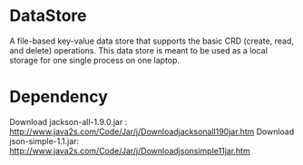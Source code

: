 # DataStore
A file-based key-value data store that supports the basic CRD (create, read, and delete) operations. This data store is meant to be used as a local storage for one single process on one laptop. 

# Dependency
Download jackson-all-1.9.0.jar : 
http://www.java2s.com/Code/Jar/j/Downloadjacksonall190jar.htm 
Download json-simple-1.1.jar:
http://www.java2s.com/Code/Jar/j/Downloadjsonsimple11jar.htm

